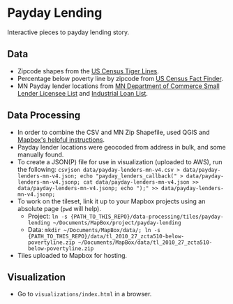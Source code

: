 # Payday Lending

Interactive pieces to payday lending story.

## Data

* Zipcode shapes from the [US Census Tiger Lines](ftp://ftp2.census.gov/geo/pvs/tiger2010st/27_Minnesota/27/tl_2010_27_zcta510.zip).
* Percentage below poverty line by zipcode from [US Census Fact Finder](http://factfinder2.census.gov/faces/nav/jsf/pages/searchresults.xhtml?refresh=t).
* MN Payday lender locations from [MN Department of Commerce Small Lender Licensee List](http://www.commerce.state.mn.us/FSLicensees/sl.html) and [Industrial Loan List](http://www.commerce.state.mn.us/FSLicensees/il.html).

## Data Processing

* In order to combine the CSV and MN Zip Shapefile, used QGIS and [Mapbox's helpful instructions](http://mapbox.com/tilemill/docs/guides/joining-data/).
* Payday lender locations were geocoded from address in bulk, and some manually found.
* To create a JSON(P) file for use in visualization (uploaded to AWS), run the following:  ```csvjson data/payday-lenders-mn-v4.csv > data/payday-lenders-mn-v4.json; echo "payday_lenders_callback(" > data/payday-lenders-mn-v4.jsonp; cat data/payday-lenders-mn-v4.json >> data/payday-lenders-mn-v4.jsonp; echo ");" >> data/payday-lenders-mn-v4.jsonp;```
* To work on the tileset, link it up to your Mapbox projects using an absolute page (```pwd``` will help).
    * Project: ```ln -s {PATH_TO_THIS_REPO}/data-processing/tiles/payday-lending ~/Documents/MapBox/project/payday-lending```
    * Data: ```mkdir ~/Documents/MapBox/data/; ln -s {PATH_TO_THIS_REPO}/data/tl_2010_27_zcta510-below-povertyline.zip ~/Documents/MapBox/data/tl_2010_27_zcta510-below-povertyline.zip```
* Tiles uploaded to Mapbox for hosting.

## Visualization

* Go to ```visualizations/index.html``` in a browser.